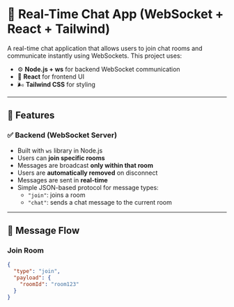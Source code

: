 # 💬 Real-Time Chat App (WebSocket + React + Tailwind)

A real-time chat application that allows users to join chat rooms and communicate instantly using WebSockets. This project uses:

- ⚙️ **Node.js + ws** for backend WebSocket communication
- 🎨 **React** for frontend UI
- 🌬️ **Tailwind CSS** for styling

---

## 🔌 Features

### ✅ Backend (WebSocket Server)
- Built with `ws` library in Node.js
- Users can **join specific rooms**
- Messages are broadcast **only within that room**
- Users are **automatically removed** on disconnect
- Messages are sent in **real-time**
- Simple JSON-based protocol for message types:
  - `"join"`: joins a room
  - `"chat"`: sends a chat message to the current room

---

## 🧠 Message Flow

### Join Room
```json
{
  "type": "join",
  "payload": {
    "roomId": "room123"
  }
}
